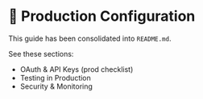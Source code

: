 # 🔧 Production Configuration

This guide has been consolidated into `README.md`.

See these sections:
- OAuth & API Keys (prod checklist)
- Testing in Production
- Security & Monitoring